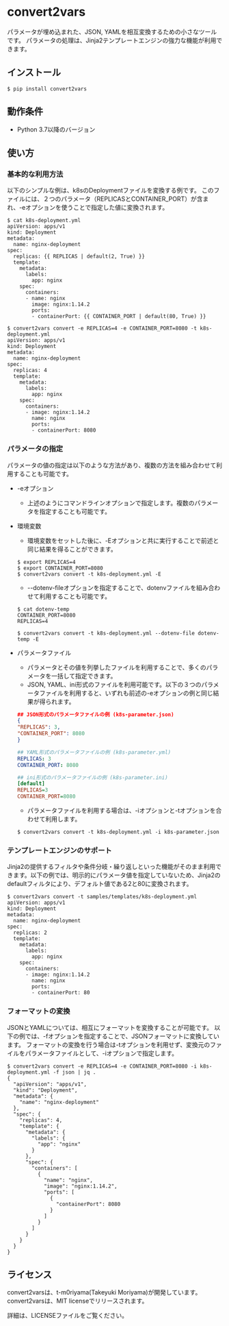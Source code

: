 convert2vars
=============

パラメータが埋め込まれた、JSON, YAMLを相互変換するための小さなツールです。
パラメータの処理は、Jinja2テンプレートエンジンの強力な機能が利用できます。

## インストール
```
$ pip install convert2vars
```

## 動作条件

* Python 3.7以降のバージョン

## 使い方

### 基本的な利用方法

以下のシンプルな例は、k8sのDeploymentファイルを変換する例です。
このファイルには、２つのパラメータ（REPLICASとCONTAINER_PORT）が含まれ、-eオプションを使うことで指定した値に変換されます。

``` k8s Deployment sample
$ cat k8s-deployment.yml
apiVersion: apps/v1
kind: Deployment
metadata:
  name: nginx-deployment
spec:
  replicas: {{ REPLICAS | default(2, True) }}
  template:
    metadata:
      labels:
        app: nginx
    spec:
      containers:
      - name: nginx
        image: nginx:1.14.2
        ports:
        - containerPort: {{ CONTAINER_PORT | default(80, True) }}

$ convert2vars convert -e REPLICAS=4 -e CONTAINER_PORT=8080 -t k8s-deployment.yml
apiVersion: apps/v1
kind: Deployment
metadata:
  name: nginx-deployment
spec:
  replicas: 4
  template:
    metadata:
      labels:
        app: nginx
    spec:
      containers:
      - image: nginx:1.14.2
        name: nginx
        ports:
        - containerPort: 8080
```

### パラメータの指定

パラメータの値の指定は以下のような方法があり、複数の方法を組み合わせて利用することも可能です。
* -eオプション
  - 上述のようにコマンドラインオプションで指定します。複数のパラメータを指定することも可能です。
* 環境変数
  - 環境変数をセットした後に、-Eオプションと共に実行することで前述と同じ結果を得ることができます。
  ```
  $ export REPLICAS=4
  $ export CONTAINER_PORT=8080
  $ convert2vars convert -t k8s-deployment.yml -E
  ```
  - --dotenv-fileオプションを指定することで、dotenvファイルを組み合わせて利用することも可能です。
  ```
  $ cat dotenv-temp
  CONTAINER_PORT=8080
  REPLICAS=4
  
  $ convert2vars convert -t k8s-deployment.yml --dotenv-file dotenv-temp -E
  ```
* パラメータファイル
  - パラメータとその値を列挙したファイルを利用することで、多くのパラメータを一括して指定できます。
  - JSON, YAML、ini形式のファイルを利用可能です。以下の３つのパラメータファイルを利用すると、いずれも前述の-eオプションの例と同じ結果が得られます。

  ``` JSON parameter file example 
  ## JSON形式のパラメータファイルの例 (k8s-parameter.json)
  {
  "REPLICAS": 3,
  "CONTAINER_PORT": 8080
  }
  ```

  ``` YAML parameter file example
  ## YAML形式のパラメータファイルの例 (k8s-parameter.yml)
  REPLICAS: 3
  CONTAINER_PORT: 8080
  ```

  ``` ini parameter file example
  ## ini形式のパラメータファイルの例 (k8s-parameter.ini)
  [default]
  REPLICAS=3
  CONTAINER_PORT=8080
  ```
  - パラメータファイルを利用する場合は、-iオプションと-tオプションを合わせて利用します。
  ```
  $ convert2vars convert -t k8s-deployment.yml -i k8s-parameter.json
  ```

### テンプレートエンジンのサポート
Jinja2の提供するフィルタや条件分岐・繰り返しといった機能がそのまま利用できます。以下の例では、明示的にパラメータ値を指定していないため、Jinja2のdefaultフィルタにより、デフォルト値である2と80に変換されます。

```
$ convert2vars convert -t samples/templates/k8s-deployment.yml
apiVersion: apps/v1
kind: Deployment
metadata:
  name: nginx-deployment
spec:
  replicas: 2
  template:
    metadata:
      labels:
        app: nginx
    spec:
      containers:
      - image: nginx:1.14.2
        name: nginx
        ports:
        - containerPort: 80
```

### フォーマットの変換
JSONとYAMLについては、相互にフォーマットを変換することが可能です。
以下の例では、-fオプションを指定することで、JSONフォーマットに変換しています。
フォーマットの変換を行う場合は-tオプションを利用せず、変換元のファイルをパラメータファイルとして、-iオプションで指定します。

```
$ convert2vars convert -e REPLICAS=4 -e CONTAINER_PORT=8080 -i k8s-deployment.yml -f json | jq .
{
  "apiVersion": "apps/v1",
  "kind": "Deployment",
  "metadata": {
    "name": "nginx-deployment"
  },
  "spec": {
    "replicas": 4,
    "template": {
      "metadata": {
        "labels": {
          "app": "nginx"
        }
      },
      "spec": {
        "containers": [
          {
            "name": "nginx",
            "image": "nginx:1.14.2",
            "ports": [
              {
                "containerPort": 8080
              }
            ]
          }
        ]
      }
    }
  }
}
```

## ライセンス
convert2varsは、t-m0riyama(Takeyuki Moriyama)が開発しています。
convert2varsは、MIT licenseでリリースされます。

詳細は、LICENSEファイルをご覧ください。
